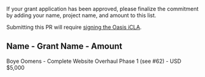If your grant application has been approved, please finalize the commitment by adding your name, project name, and amount to this list.
 
Submitting this PR will require [signing the Oasis iCLA](https://gist.github.com/OASIS-OP-Admin/8968911e16d9c245538d552e70af7378).

## Name - Grant Name - Amount

Boye Oomens - Complete Website Overhaul Phase 1 (see #62) - USD $5,000

